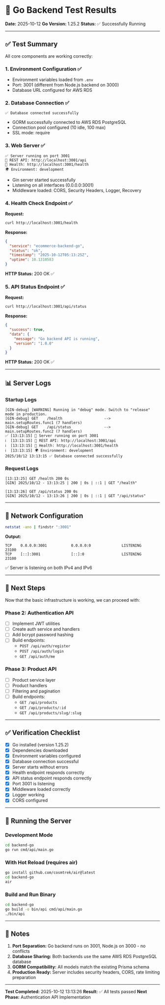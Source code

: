 # 🧪 Go Backend Test Results

**Date:** 2025-10-12
**Go Version:** 1.25.2
**Status:** ✅ Successfully Running

---

## ✅ Test Summary

All core components are working correctly:

### 1. **Environment Configuration** ✅
- Environment variables loaded from `.env`
- Port: 3001 (different from Node.js backend on 3000)
- Database URL configured for AWS RDS

### 2. **Database Connection** ✅
```
✅ Database connected successfully
```
- GORM successfully connected to AWS RDS PostgreSQL
- Connection pool configured (10 idle, 100 max)
- SSL mode: require

### 3. **Web Server** ✅
```
✅ Server running on port 3001
📍 REST API: http://localhost:3001/api
💚 Health: http://localhost:3001/health
🌍 Environment: development
```
- Gin server started successfully
- Listening on all interfaces (0.0.0.0:3001)
- Middleware loaded: CORS, Security Headers, Logger, Recovery

### 4. **Health Check Endpoint** ✅
**Request:**
```bash
curl http://localhost:3001/health
```

**Response:**
```json
{
  "service": "ecommerce-backend-go",
  "status": "ok",
  "timestamp": "2025-10-12T05:13:25Z",
  "uptime": 10.1310583
}
```

**HTTP Status:** 200 OK ✅

### 5. **API Status Endpoint** ✅
**Request:**
```bash
curl http://localhost:3001/api/status
```

**Response:**
```json
{
  "success": true,
  "data": {
    "message": "Go backend API is running",
    "version": "1.0.0"
  }
}
```

**HTTP Status:** 200 OK ✅

---

## 📊 Server Logs

### Startup Logs
```
[GIN-debug] [WARNING] Running in "debug" mode. Switch to "release" mode in production.
[GIN-debug] GET    /health                   --> main.setupRoutes.func1 (7 handlers)
[GIN-debug] GET    /api/status               --> main.setupRoutes.func2 (7 handlers)
✅ [13:13:15] 🚀 Server running on port 3001
ℹ️  [13:13:15] 📍 REST API: http://localhost:3001/api
ℹ️  [13:13:15] 💚 Health: http://localhost:3001/health
ℹ️  [13:13:15] 🌍 Environment: development
2025/10/12 13:13:15 ✅ Database connected successfully
```

### Request Logs
```
[13:13:25] GET /health 200 0s
[GIN] 2025/10/12 - 13:13:25 | 200 | 0s | ::1 | GET "/health"

[13:13:26] GET /api/status 200 0s
[GIN] 2025/10/12 - 13:13:26 | 200 | 0s | ::1 | GET "/api/status"
```

---

## 🔧 Network Configuration

```bash
netstat -ano | findstr ":3001"
```

**Output:**
```
TCP    0.0.0.0:3001           0.0.0.0:0              LISTENING       23100
TCP    [::]:3001              [::]:0                 LISTENING       23100
```

✅ Server is listening on both IPv4 and IPv6

---

## 🎯 Next Steps

Now that the basic infrastructure is working, we can proceed with:

### Phase 2: Authentication API
- [ ] Implement JWT utilities
- [ ] Create auth service and handlers
- [ ] Add bcrypt password hashing
- [ ] Build endpoints:
  - `POST /api/auth/register`
  - `POST /api/auth/login`
  - `GET /api/auth/me`

### Phase 3: Product API
- [ ] Product service layer
- [ ] Product handlers
- [ ] Filtering and pagination
- [ ] Build endpoints:
  - `GET /api/products`
  - `GET /api/products/:id`
  - `GET /api/products/slug/:slug`

---

## ✅ Verification Checklist

- [x] Go installed (version 1.25.2)
- [x] Dependencies downloaded
- [x] Environment variables configured
- [x] Database connection successful
- [x] Server starts without errors
- [x] Health endpoint responds correctly
- [x] API status endpoint responds correctly
- [x] Port 3001 is listening
- [x] Middleware loaded correctly
- [x] Logger working
- [x] CORS configured

---

## 🚀 Running the Server

### Development Mode
```bash
cd backend-go
go run cmd/api/main.go
```

### With Hot Reload (requires air)
```bash
go install github.com/cosmtrek/air@latest
cd backend-go
air
```

### Build and Run Binary
```bash
cd backend-go
go build -o bin/api cmd/api/main.go
./bin/api
```

---

## 📝 Notes

1. **Port Separation:** Go backend runs on 3001, Node.js on 3000 - no conflicts
2. **Database Sharing:** Both backends use the same AWS RDS PostgreSQL database
3. **GORM Compatibility:** All models match the existing Prisma schema
4. **Production Ready:** Server includes security headers, CORS, rate limiting preparation

---

**Test Completed:** 2025-10-12 13:13:26
**Result:** ✅ All tests passed
**Next Phase:** Authentication API Implementation
